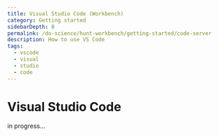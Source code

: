 ```yaml
---
title: Visual Studio Code (Workbench)
category: Getting started
sidebarDepth: 0
permalink: /do-science/hunt-workbench/getting-started/code-server
description: How to use VS Code
tags:
  - vscode
  - visual
  - studio
  - code
---
```


# Visual Studio Code

in progress...
